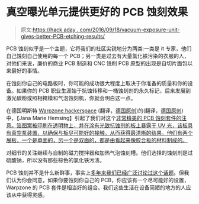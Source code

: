 # 真空曝光单元提供更好的 PCB 蚀刻效果

> 原文:[https://hack aday . com/2016/09/18/vacuum-exposure-unit-gives-better-PCB-etching-results/](https://hackaday.com/2016/09/18/vacuum-exposure-unit-gives-better-pcb-etching-results/)

PCB 蚀刻似乎是一个主题，它将我们的社区尖锐地分为两类:一类是 it 专家，他们自己蚀刻自己使用的每一个 PCB；另一类是过去有大量氯化铁污染的衣服的人，对他们来说，廉价的商业 PCB 制造和 CNC 铣削 PCB 原型的出现是自切片面包以来最好的事情。

在蚀刻你自己的电路板时，你可能的成功很大程度上取决于你准备的质量和你的设备。如果你的 PCB 职业生涯始于抗蚀转移和一桶蚀刻剂的永久标记，后来发展到激光碳粉或照相掩模和气泡蚀刻机，你就会明白这一点。

在德国明斯特 [Warpzone hackerspace](https://translate.google.com/translate?depth=1&rurl=translate.google.com&sl=auto&tl=en&u=https://www.warpzone.ms/) (翻译，[德国原创](https://www.warpzone.ms/))的(翻译，[德国原创](https://www.warpzone.ms/wiki/projekte:aetzanlage))中，【Jana Marie Hemsing】引起了我们对这个[非常精美的 PCB 蚀刻套件的注意。箔图案被印刷在透明物上，并在涂有光致抗蚀剂的板上暴露于 UV 光，该板具有真空泵装置，以确保与板尽可能好的接触，从而获得最清晰的结果。他们有两个展板，一个是单面的，另一个是双面的，都是由看起来像胶合板的材料制成的。](http://translate.google.com/translate?sl=auto&tl=en&u=https%3A%2F%2Fwww.warpzone.ms%2Fwiki%2Fprojekte%3Aaetzanlage)

对细节的关注继续与自制的磁力搅拌器和加热气泡蚀刻槽。他们选择的蚀刻剂是过硫酸钠，所以没有那些棕色的氯化铁污渍。

PCB 蚀刻并不是什么新鲜事，事实上[多年来我们已经广泛讨论过这个话题](http://hackaday.com/tag/pcb-etching/)。但我们认为你会同意，如果你要蚀刻你自己的 PCB，你应该有一个尽可能好的设置，Warpzone 的 PCB 套件是相当好的组合。我们这些生活在设备简陋的地方的人应该从中获得灵感。